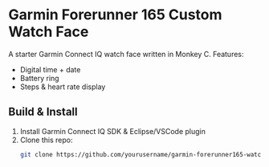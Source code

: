 # Garmin Forerunner 165 Custom Watch Face

A starter Garmin Connect IQ watch face written in Monkey C.
Features:
- Digital time + date
- Battery ring
- Steps & heart rate display

## Build & Install
1. Install Garmin Connect IQ SDK & Eclipse/VSCode plugin
2. Clone this repo:
   ```bash
   git clone https://github.com/yourusername/garmin-forerunner165-watchface.git